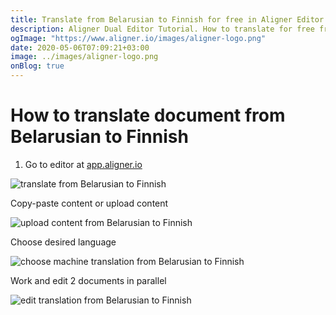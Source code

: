 ```yaml
---
title: Translate from Belarusian to Finnish for free in Aligner Editor
description: Aligner Dual Editor Tutorial. How to translate for free from Belarusian to Finnish. Aligner is multilingual document management platform. 
ogImage: "https://www.aligner.io/images/aligner-logo.png"
date: 2020-05-06T07:09:21+03:00
image: ../images/aligner-logo.png
onBlog: true
---
```


# How to translate document from Belarusian to Finnish

1. Go to editor at [app.aligner.io](https://app.aligner.io "Aligner App web page")

![translate from Belarusian to Finnish](../aligner-blank-editor.png "translate from Belarusian to Finnish")

Copy-paste content or upload content

![upload content from Belarusian to Finnish](../aligner-uploaded-document.png "upload content from Belarusian to Finnish")

Choose desired language

![choose machine translation from Belarusian to Finnish](../aligner-language-dropdown.png "choose machine translation from Belarusian to Finnish")

Work and edit 2 documents in parallel

![edit translation from Belarusian to Finnish](../aligner-double-sitded-editor.png "edit translation from Belarusian to Finnish")

